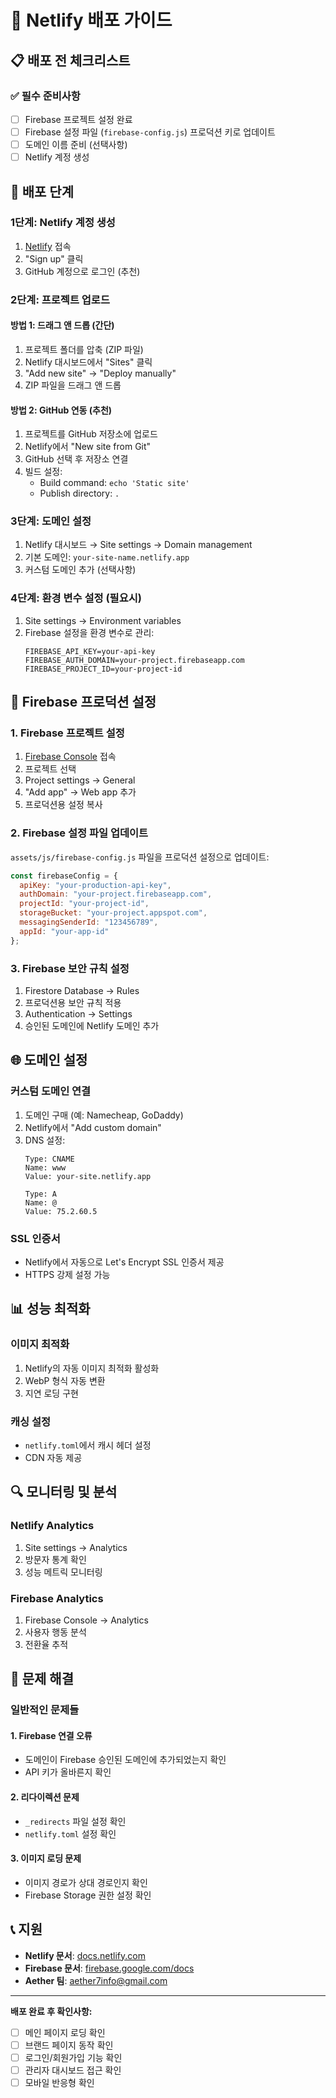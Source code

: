 # 🚀 Netlify 배포 가이드

## 📋 배포 전 체크리스트

### ✅ 필수 준비사항
- [ ] Firebase 프로젝트 설정 완료
- [ ] Firebase 설정 파일 (`firebase-config.js`) 프로덕션 키로 업데이트
- [ ] 도메인 이름 준비 (선택사항)
- [ ] Netlify 계정 생성

## 🚀 배포 단계

### 1단계: Netlify 계정 생성
1. [Netlify](https://netlify.com) 접속
2. "Sign up" 클릭
3. GitHub 계정으로 로그인 (추천)

### 2단계: 프로젝트 업로드

#### 방법 1: 드래그 앤 드롭 (간단)
1. 프로젝트 폴더를 압축 (ZIP 파일)
2. Netlify 대시보드에서 "Sites" 클릭
3. "Add new site" → "Deploy manually"
4. ZIP 파일을 드래그 앤 드롭

#### 방법 2: GitHub 연동 (추천)
1. 프로젝트를 GitHub 저장소에 업로드
2. Netlify에서 "New site from Git"
3. GitHub 선택 후 저장소 연결
4. 빌드 설정:
   - Build command: `echo 'Static site'`
   - Publish directory: `.`

### 3단계: 도메인 설정
1. Netlify 대시보드 → Site settings → Domain management
2. 기본 도메인: `your-site-name.netlify.app`
3. 커스텀 도메인 추가 (선택사항)

### 4단계: 환경 변수 설정 (필요시)
1. Site settings → Environment variables
2. Firebase 설정을 환경 변수로 관리:
   ```
   FIREBASE_API_KEY=your-api-key
   FIREBASE_AUTH_DOMAIN=your-project.firebaseapp.com
   FIREBASE_PROJECT_ID=your-project-id
   ```

## 🔧 Firebase 프로덕션 설정

### 1. Firebase 프로젝트 설정
1. [Firebase Console](https://console.firebase.google.com) 접속
2. 프로젝트 선택
3. Project settings → General
4. "Add app" → Web app 추가
5. 프로덕션용 설정 복사

### 2. Firebase 설정 파일 업데이트
`assets/js/firebase-config.js` 파일을 프로덕션 설정으로 업데이트:

```javascript
const firebaseConfig = {
  apiKey: "your-production-api-key",
  authDomain: "your-project.firebaseapp.com",
  projectId: "your-project-id",
  storageBucket: "your-project.appspot.com",
  messagingSenderId: "123456789",
  appId: "your-app-id"
};
```

### 3. Firebase 보안 규칙 설정
1. Firestore Database → Rules
2. 프로덕션용 보안 규칙 적용
3. Authentication → Settings
4. 승인된 도메인에 Netlify 도메인 추가

## 🌐 도메인 설정

### 커스텀 도메인 연결
1. 도메인 구매 (예: Namecheap, GoDaddy)
2. Netlify에서 "Add custom domain"
3. DNS 설정:
   ```
   Type: CNAME
   Name: www
   Value: your-site.netlify.app
   
   Type: A
   Name: @
   Value: 75.2.60.5
   ```

### SSL 인증서
- Netlify에서 자동으로 Let's Encrypt SSL 인증서 제공
- HTTPS 강제 설정 가능

## 📊 성능 최적화

### 이미지 최적화
1. Netlify의 자동 이미지 최적화 활성화
2. WebP 형식 자동 변환
3. 지연 로딩 구현

### 캐싱 설정
- `netlify.toml`에서 캐시 헤더 설정
- CDN 자동 제공

## 🔍 모니터링 및 분석

### Netlify Analytics
1. Site settings → Analytics
2. 방문자 통계 확인
3. 성능 메트릭 모니터링

### Firebase Analytics
1. Firebase Console → Analytics
2. 사용자 행동 분석
3. 전환율 추적

## 🚨 문제 해결

### 일반적인 문제들

#### 1. Firebase 연결 오류
- 도메인이 Firebase 승인된 도메인에 추가되었는지 확인
- API 키가 올바른지 확인

#### 2. 리다이렉션 문제
- `_redirects` 파일 설정 확인
- `netlify.toml` 설정 확인

#### 3. 이미지 로딩 문제
- 이미지 경로가 상대 경로인지 확인
- Firebase Storage 권한 설정 확인

## 📞 지원

- **Netlify 문서**: [docs.netlify.com](https://docs.netlify.com)
- **Firebase 문서**: [firebase.google.com/docs](https://firebase.google.com/docs)
- **Aether 팀**: aether7info@gmail.com

---

**배포 완료 후 확인사항:**
- [ ] 메인 페이지 로딩 확인
- [ ] 브랜드 페이지 동작 확인
- [ ] 로그인/회원가입 기능 확인
- [ ] 관리자 대시보드 접근 확인
- [ ] 모바일 반응형 확인
